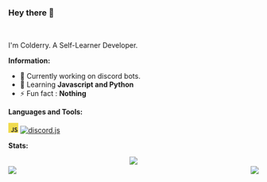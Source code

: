 ### Hey there 👋

<br/>

I'm Colderry. A Self-Learner Developer.

 **Information:**

- 🔭 Currently working on discord bots.
- 🌱 Learning  **Javascript and Python**
- ⚡ Fun fact : **Nothing**

**Languages and Tools:**  


<code><img height="20" src="https://raw.githubusercontent.com/github/explore/80688e429a7d4ef2fca1e82350fe8e3517d3494d/topics/javascript/javascript.png"></code>
<a href="https://discord.js.org"><img src="https://cdn.discordapp.com/attachments/740865034887888996/740865173065170994/logo-square.png" width="20" alt="discord.js" /></a>


**Stats:**  


<div align="center"><img src="https://github-profile-trophy.vercel.app/?username=Colderry&theme=dracula&count_private=true"></div>
<img align="left" src="https://github-readme-stats.vercel.app/api?username=Colderry&show_icons=true&hide_border=true&theme=tokyonight"><img align="right" src="https://github-readme-stats.vercel.app/api/top-langs/?username=Aestradev&theme=tokyonight&hide=batchfile">








